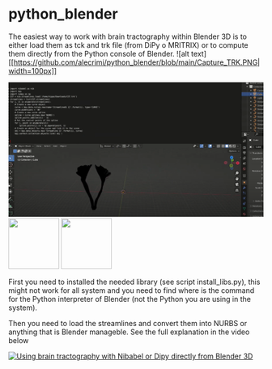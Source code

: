 # python_blender

The easiest way to work with brain tractography within Blender 3D is to either load them as tck and trk file (from DiPy o MRITRIX) or to compute them directly from the Python console of Blender.
![alt text][[https://github.com/alecrimi/python_blender/blob/main/Capture_TRK.PNG|width=100px]]


![alt text](https://github.com/alecrimi/python_blender/blob/main/Capture_Blender.PNG  )
<img src="[https://your-image-url.type](https://github.com/alecrimi/python_blender/blob/main/Capture_TRK.PNG)" width="100" height="100">
<img src="[https://your-image-url.type](https://github.com/alecrimi/python_blender/blob/main/Capture_Blender.PNG)" width="100" height="100">

First you need to installed the needed library (see script install_libs.py), this might not work for all system and you need to find where is the command for the Python interpreter of Blender (not the Python you are using in the system).

Then you need to load the streamlines and convert them into NURBS or anything that is Blender manageble.
See the full explanation in the video below

[![Using brain tractography with Nibabel or Dipy directly from Blender 3D](https://img.youtube.com/vi/ANkq9EAEEeI/0.jpg)](https://www.youtube.com/watch?v=ANkq9EAEEeI "Using brain tractography with Nibabel or Dipy directly from Blender 3D")
